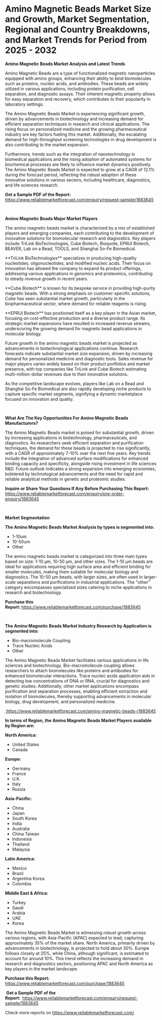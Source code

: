 <p><h1>Amino Magnetic Beads Market Size and Growth, Market Segmentation, Regional and Country Breakdowns, and Market Trends for Period from 2025 -  2032</h1></p><p><strong>Amino Magnetic Beads Market Analysis and Latest Trends</strong></p>
<p><p>Amino Magnetic Beads are a type of functionalized magnetic nanoparticles equipped with amino groups, enhancing their ability to bind biomolecules such as proteins, nucleic acids, and antibodies. These beads are widely utilized in various applications, including protein purification, cell separation, and diagnostic assays. Their inherent magnetic property allows for easy separation and recovery, which contributes to their popularity in laboratory settings.</p><p>The Amino Magnetic Beads Market is experiencing significant growth, driven by advancements in biotechnology and increasing demand for efficient separation techniques in research and clinical applications. The rising focus on personalized medicine and the growing pharmaceutical industry are key factors fueling this market. Additionally, the escalating demand for high-throughput screening technologies in drug development is also contributing to the market expansion.</p><p>Furthermore, trends such as the integration of nanotechnology in biomedical applications and the rising adoption of automated systems for biochemical processes are likely to influence market dynamics positively. The Amino Magnetic Beads Market is expected to grow at a CAGR of 12.1% during the forecast period, reflecting the robust adoption of these innovative solutions in various sectors, including healthcare, diagnostics, and life sciences research.</p></p>
<p><strong>Get a Sample PDF of the Report:&nbsp;</strong> <a href="https://www.reliablemarketforecast.com/enquiry/request-sample/1883645?utm_campaign=2193&utm_medium=2&utm_source=Github&utm_content=ia&utm_term=31012025&utm_id=amino-magnetic-beads">https://www.reliablemarketforecast.com/enquiry/request-sample/1883645</a></p>
<p>&nbsp;</p>
<p><strong>Amino Magnetic Beads Major Market Players</strong></p>
<p><p>The amino magnetic beads market is characterized by a mix of established players and emerging companies, each contributing to the development of innovative solutions for biomolecular research and diagnostics. Key players include TriLink BioTechnologies, Cube Biotech, Bioquote, EPRUI Biotech, BEAVER, Lab on a Bead, TOOLS, and Shanghai So-Fe Biomedical.</p><p>**TriLink BioTechnologies** specializes in producing high-quality nucleotides, oligonucleotides, and modified nucleic acids. Their focus on innovation has allowed the company to expand its product offerings, addressing various applications in genomics and proteomics, contributing to steady revenue growth in recent years.</p><p>**Cube Biotech** is known for its bespoke service in providing high-purity magnetic beads. With a strong emphasis on customer-specific solutions, Cube has seen substantial market growth, particularly in the biopharmaceutical sector, where demand for reliable reagents is rising.</p><p>**EPRUI Biotech** has positioned itself as a key player in the Asian market, focusing on cost-effective production and a diverse product range. Its strategic market expansions have resulted in increased revenue streams, underscoring the growing demand for magnetic bead applications in molecular biology.</p><p>Future growth in the amino magnetic beads market is projected as advancements in biotechnological applications continue. Research forecasts indicate substantial market size expansion, driven by increasing demand for personalized medicine and diagnostic tools. Sales revenue for major players varies widely based on their product portfolios and market presence, with top companies like TriLink and Cube Biotech estimating multi-million-dollar revenues due to their innovative solutions.</p><p>As the competitive landscape evolves, players like Lab on a Bead and Shanghai So-Fe Biomedical are also rapidly developing niche products to capture specific market segments, signifying a dynamic marketplace focused on innovation and quality.</p></p>
<p>&nbsp;</p>
<p><strong>What Are The Key Opportunities For Amino Magnetic Beads Manufacturers?</strong></p>
<p><p>The Amino Magnetic Beads market is poised for substantial growth, driven by increasing applications in biotechnology, pharmaceuticals, and diagnostics. As researchers seek efficient separation and purification techniques, the demand for these beads is projected to rise significantly, with a CAGR of approximately 7-10% over the next five years. Key trends include the integration of advanced surface modifications for enhanced binding capacity and specificity, alongside rising investment in life sciences R&D. Future outlook indicates a strong expansion into emerging economies, bolstered by technological advancements and the need for rapid and reliable analytical methods in genetic and proteomic studies.</p></p>
<p><strong>Inquire or Share Your Questions If Any Before Purchasing This Report:</strong> <a href="https://www.reliablemarketforecast.com/enquiry/pre-order-enquiry/1883645?utm_campaign=2193&utm_medium=2&utm_source=Github&utm_content=ia&utm_term=31012025&utm_id=amino-magnetic-beads">https://www.reliablemarketforecast.com/enquiry/pre-order-enquiry/1883645</a></p>
<p>&nbsp;</p>
<p><strong>Market Segmentation</strong></p>
<p><strong>The Amino Magnetic Beads Market Analysis by types is segmented into:</strong></p>
<p><ul><li>1-10um</li><li>10-50um</li><li>Other</li></ul></p>
<p><p>The amino magnetic beads market is categorized into three main types based on size: 1-10 µm, 10-50 µm, and other sizes. The 1-10 µm beads are ideal for applications requiring high surface area and efficient binding for smaller molecules, making them suitable for molecular biology and diagnostics. The 10-50 µm beads, with larger sizes, are often used in larger-scale separations and purifications in industrial applications. The "other" category encompasses specialized sizes catering to niche applications in research and biotechnology.</p></p>
<p><strong>Purchase this Report:&nbsp;</strong><a href="https://www.reliablemarketforecast.com/purchase/1883645?utm_campaign=2193&utm_medium=2&utm_source=Github&utm_content=ia&utm_term=31012025&utm_id=amino-magnetic-beads">https://www.reliablemarketforecast.com/purchase/1883645</a></p>
<p>&nbsp;</p>
<p><strong>The Amino Magnetic Beads Market Industry Research by Application is segmented into:</strong></p>
<p><ul><li>Bio-macromolecule Coupling</li><li>Trace Nucleic Acids</li><li>Other</li></ul></p>
<p><p>The Amino Magnetic Beads Market facilitates various applications in life sciences and biotechnology. Bio-macromolecule coupling allows researchers to attach biomolecules like proteins and antibodies for enhanced biomolecular interactions. Trace nucleic acids application aids in detecting low concentrations of DNA or RNA, crucial for diagnostics and genetic studies. Additionally, other market applications encompass purification and separation processes, enabling efficient extraction and isolation of biomolecules, thereby supporting advancements in molecular biology, drug development, and personalized medicine.</p></p>
<p><a href="https://www.reliablemarketforecast.com/amino-magnetic-beads-r1883645?utm_campaign=2193&utm_medium=2&utm_source=Github&utm_content=ia&utm_term=31012025&utm_id=amino-magnetic-beads">&nbsp;https://www.reliablemarketforecast.com/amino-magnetic-beads-r1883645</a></p>
<p><strong>In terms of Region, the Amino Magnetic Beads Market Players available by Region are:</strong></p>
<p>
    <p> <strong> North America: </strong>
        <ul>
            <li>United States</li>
            <li>Canada</li>
        </ul>
        </p> 
    <p> <strong> Europe: </strong>
        <ul>
            <li>Germany</li>
            <li>France</li>
            <li>U.K.</li>
            <li>Italy</li>
            <li>Russia</li>
        </ul>
        </p> 
    <p> <strong> Asia-Pacific: </strong>
        <ul>
            <li>China</li>
            <li>Japan</li>
            <li>South Korea</li>
            <li>India</li>
            <li>Australia</li>
            <li>China Taiwan</li>
            <li>Indonesia</li>
            <li>Thailand</li>
            <li>Malaysia</li>
        </ul>
        </p> 
    <p> <strong> Latin America: </strong>
        <ul>
            <li>Mexico</li>
            <li>Brazil</li>
            <li>Argentina Korea</li>
            <li>Colombia</li>
        </ul>
        </p> 
    <p> <strong> Middle East & Africa: </strong>
        <ul>
            <li>Turkey</li>
            <li>Saudi</li>
            <li>Arabia</li>
            <li>UAE</li>
            <li>Korea</li>
        </ul>
    </p>
    </p>
<p><p>The Amino Magnetic Beads Market is witnessing robust growth across various regions, with Asia-Pacific (APAC) expected to lead, capturing approximately 35% of the market share. North America, primarily driven by advancements in biotechnology, is projected to hold about 30%. Europe follows closely at 25%, while China, although significant, is estimated to account for around 10%. This trend reflects the increasing demand in research and diagnostics sectors, positioning APAC and North America as key players in the market landscape.</p></p>
<p><strong>Purchase this Report: </strong><a href="https://www.reliablemarketforecast.com/purchase/1883645?utm_campaign=2193&utm_medium=2&utm_source=Github&utm_content=ia&utm_term=31012025&utm_id=amino-magnetic-beads">https://www.reliablemarketforecast.com/purchase/1883645</a></p>
<p>&nbsp;<strong>Get a Sample PDF of the Report:&nbsp;&nbsp;</strong><a href="https://www.reliablemarketforecast.com/enquiry/request-sample/1883645?utm_campaign=2193&utm_medium=2&utm_source=Github&utm_content=ia&utm_term=31012025&utm_id=amino-magnetic-beads">https://www.reliablemarketforecast.com/enquiry/request-sample/1883645</a></p>
<p><strong></strong></p>
<p>Check more reports on <a href="https://www.reliablemarketforecast.com/?utm_campaign=2193&utm_medium=2&utm_source=Github&utm_content=ia&utm_term=31012025&utm_id=amino-magnetic-beads">https://www.reliablemarketforecast.com/</a></p>